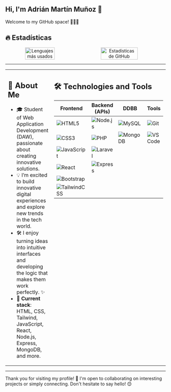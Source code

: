 ## Hi, I'm Adrián Martín Muñoz 👋

Welcome to my GitHub space! 🚀🚀🚀

## 🔥 Estadísticas
 <!-- <div align="center">
    <img src="https://github-profile-trophy.vercel.app/?username=AdrianMartinM0&theme=radical" alt="GitHub Achievements">
  </div> -->
  <div align="center" style="display: flex; width: 100%; gap: 20px;">
    <img src="https://github-readme-stats.vercel.app/api/top-langs/?username=AdrianMartinM0&layout=compact&theme=radical" alt="Lenguajes más usados" style="width: 43%; float: left;">
    <img src="https://github-readme-stats.vercel.app/api?username=AdrianMartinM0&show_icons=true&theme=radical" alt="Estadísticas de GitHub" style="width: 48%; float: right;">
  </div>

---
<table>
<tr>
<td valign="top" width="40%">

## 🌟 **About Me**
- 🎓 Student of Web Application Development (DAW), passionate about creating innovative solutions.
- 💡 I’m excited to build innovative digital experiences and explore new trends in the tech world.
- 🛠️ I enjoy turning ideas into intuitive interfaces and developing the logic that makes them work perfectly. ✨
- 🌱 **Current stack**: HTML, CSS, Tailwind, JavaScript, React, Node.js, Express, MongoDB, and more.


</td>
<td valign="top" width="40%">

## 🛠️ **Technologies and Tools**

| **Frontend**                        | **Backend (APIs)**                    | **DDBB**          | **Tools**            |
|-------------------------------------|---------------------------------------|-----------------------------|-----------------------------|
| ![HTML5](https://img.shields.io/badge/HTML5-E34F26?style=for-the-badge&logo=html5&logoColor=white) | ![Node.js](https://img.shields.io/badge/Node.js-339933?style=for-the-badge&logo=nodedotjs&logoColor=white) | ![MySQL](https://img.shields.io/badge/MySQL-4479A1?style=for-the-badge&logo=mysql&logoColor=white) | ![Git](https://img.shields.io/badge/Git-F05032?style=for-the-badge&logo=git&logoColor=white) |
| ![CSS3](https://img.shields.io/badge/CSS3-1572B6?style=for-the-badge&logo=css3&logoColor=white)   | ![PHP](https://img.shields.io/badge/PHP-777BB4?style=for-the-badge&logo=php&logoColor=white)   | ![MongoDB](https://img.shields.io/badge/MongoDB-47A248?style=for-the-badge&logo=mongodb&logoColor=white) | ![VS Code](https://img.shields.io/badge/VS_Code-0078D4?style=for-the-badge&logo=visual-studio-code&logoColor=white) |
| ![JavaScript](https://img.shields.io/badge/JavaScript-F7DF1E?style=for-the-badge&logo=javascript&logoColor=black) | ![Laravel](https://img.shields.io/badge/Laravel-FF2D20?style=for-the-badge&logo=laravel&logoColor=white) |                             |                             |
| ![React](https://img.shields.io/badge/React-61DAFB?style=for-the-badge&logo=react&logoColor=black) | ![Express](https://img.shields.io/badge/Express-000000?style=for-the-badge&logo=express&logoColor=white) |                             |                             |
| ![Bootstrap](https://img.shields.io/badge/Bootstrap-7952B3?style=for-the-badge&logo=bootstrap&logoColor=white) |                                 |                             |                             |
| ![TailwindCSS](https://img.shields.io/badge/TailwindCSS-06B6D4?style=for-the-badge&logo=tailwindcss&logoColor=white) |                                 |                             |                             |

</td>
</tr>
</table>
 <!-- <div align="center">
  <img src="https://github-readme-activity-graph.vercel.app/graph?username=AdrianMartinM0&theme=dracula" alt="Actividad reciente"  style="width: 92%; float: right;"> 
  </div> -->
  <!-- [![Actividad reciente](https://github-readme-activity-graph.vercel.app/graph?username=AdrianMartinM0&theme=dracula)](https://github.com/Ashutosh00710/github-readme-activity-graph) -->
  <!-- [![Contribuciones gráficas](https://github-profile-summary-cards.vercel.app/api/cards/profile-details?username=AdrianMartinM0&theme=radical)](https://github.com/vn7n24fzkq/github-profile-summary-cards)
  [![GitHub Achievements](https://github-profile-trophy.vercel.app/?username=AdrianMartinM0&theme=radical)](https://github.com/ryo-ma/github-profile-trophy) 
   ![Commits por día](https://github-profile-summary-cards.vercel.app/api/cards/productive-time?username=AdrianMartinM0&theme=radical) 
  ![Lenguaje más usado](https://github-readme-stats.vercel.app/api/top-langs/?username=AdrianMartinM0&layout=compact&theme=radical)
  ![Estadísticas de GitHub](https://github-readme-stats.vercel.app/api?username=AdrianMartinM0&show_icons=true&theme=radical) -->

<!-- ## 🌐 Encuéntrame en
- [LinkedIn](https://www.linkedin.com/in/adrián-martín-muñoz/)
- [Portfolio](#)
 -->

---
Thank you for visiting my profile! 🤩 I'm open to collaborating on interesting projects or simply connecting. Don't hesitate to say hello! 😊
